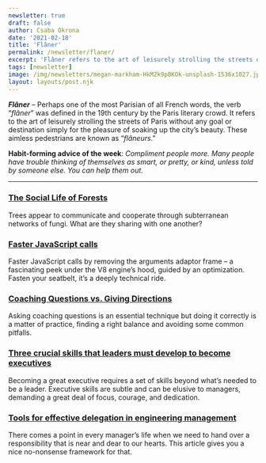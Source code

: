 ```yaml
---
newsletter: true
draft: false
author: Csaba Okrona
date: '2021-02-18'
title: 'Flâner'
permalink: /newsletter/flaner/
excerpt: 'Flâner refers to the art of leisurely strolling the streets of Paris without any goal or destination simply for the pleasure of soaking up the city’s beauty.'
tags: [newsletter]
image: /img/newsletters/megan-markham-HkM2k9pBKOk-unsplash-1536x1027.jpg
layout: layouts/post.njk
---
```


_**Flâner**_ – Perhaps one of the most Parisian of all French words, the verb “_flâner_” was defined in the 19th century by the Paris literary crowd. It refers to the art of leisurely strolling the streets of Paris without any goal or destination simply for the pleasure of soaking up the city’s beauty. These aimless pedestrians are known as “_flâneurs_.”

**Habit-forming advice of the week**: _Compliment people more. Many people have trouble thinking of themselves as smart, or pretty, or kind, unless told by someone else. You can help them out._

* * *

### [The Social Life of Forests](https://www.nytimes.com/interactive/2020/12/02/magazine/tree-communication-mycorrhiza.html)

Trees appear to communicate and cooperate through subterranean networks of fungi. What are they sharing with one another?

### [Faster JavaScript calls](https://v8.dev/blog/adaptor-frame)

Faster JavaScript calls by removing the arguments adaptor frame – a fascinating peek under the V8 engine’s hood, guided by an optimization. Fasten your seatbelt, it’s a deeply technical ride.

### [Coaching Questions vs. Giving Directions](https://ochronus.online/questions-vs-directions/)

Asking coaching questions is an essential technique but doing it correctly is a matter of practice, finding a right balance and avoiding some common pitfalls.

### [Three crucial skills that leaders must develop to become executives](https://theskip.substack.com/p/three-crucial-skills-that-leaders)

Becoming a great executive requires a set of skills beyond what’s needed to be a leader. Executive skills are subtle and can be elusive to managers, demanding a great deal of focus, courage, and dedication.

### [Tools for effective delegation in engineering management](https://leaddev.com/professional-development/tools-effective-delegation-engineering-management)

There comes a point in every manager’s life when we need to hand over a responsibility that is near and dear to our hearts. This article gives you a nice no-nonsense framework for that.
